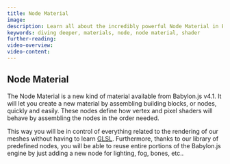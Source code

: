 ```yaml
---
title: Node Material
image: 
description: Learn all about the incredibly powerful Node Material in Babylon.js.
keywords: diving deeper, materials, node, node material, shader
further-reading:
video-overview:
video-content:
---
```


## Node Material

The Node Material is a new kind of material available from Babylon.js v4.1. It will let you create a new material by assembling building blocks, or nodes, quickly and easily. These nodes define how vertex and pixel shaders will behave by assembling the nodes in the order needed.

This way you will be in control of everything related to the rendering of our meshes without having to learn [GLSL](https://www.khronos.org/opengl/wiki/OpenGL_Shading_Language). Furthermore, thanks to our library of predefined nodes, you will be able to reuse entire portions of the Babylon.js engine by just adding a new node for lighting, fog, bones, etc..